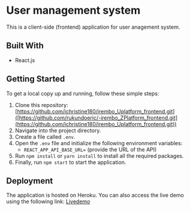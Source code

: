 # User management system

This is a client-side (frontend) application for user anagement system.

## Built With

- React.js

## Getting Started

To get a local copy up and running, follow these simple steps:

1. Clone this repository: [https://github.com/ichristine180/irembo_Uplatform_frontend.git]([https://github.com/rukundoeric/-irembo_ZPlatform_frontend.git](https://github.com/ichristine180/irembo_Uplatform_frontend.git))
2. Navigate into the project directory.
3. Create a file called `.env`.
4. Open the `.env` file and initialize the following environment variables:
   - `REACT_APP_API_BASE_URL=` (provide the URL of the  API)
5. Run `npm install` or `yarn install` to install all the required packages.
6. Finally, run `npm start` to start the application.

## Deployment

The application is hosted on Heroku. You can also access the live demo using the following link: [Livedemo](https://irembouplatforms.herokuapp.com/)


